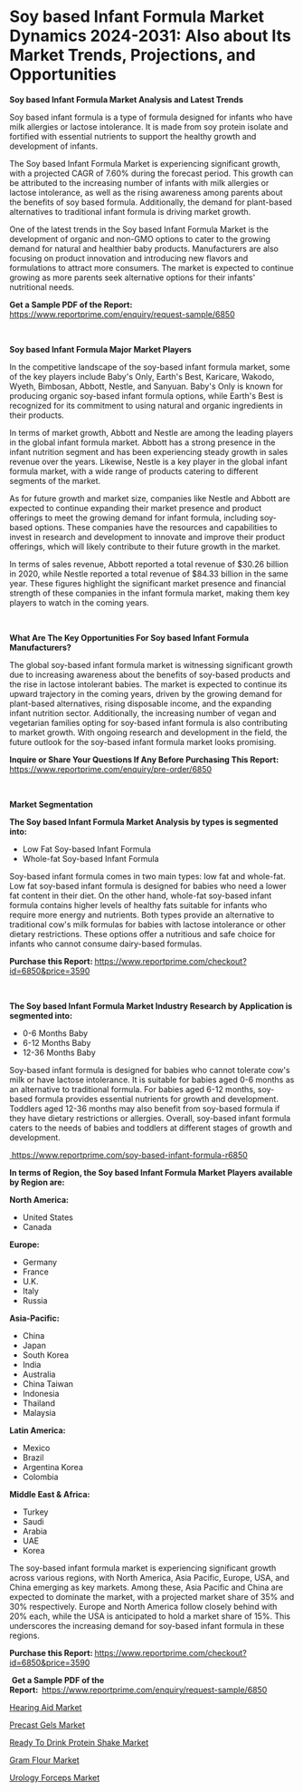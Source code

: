 <p><h1>Soy based Infant Formula Market Dynamics 2024-2031: Also about Its Market Trends, Projections, and Opportunities</h1></p><p><strong>Soy based Infant Formula Market Analysis and Latest Trends</strong></p>
<p><p>Soy based infant formula is a type of formula designed for infants who have milk allergies or lactose intolerance. It is made from soy protein isolate and fortified with essential nutrients to support the healthy growth and development of infants.</p><p>The Soy based Infant Formula Market is experiencing significant growth, with a projected CAGR of 7.60% during the forecast period. This growth can be attributed to the increasing number of infants with milk allergies or lactose intolerance, as well as the rising awareness among parents about the benefits of soy based formula. Additionally, the demand for plant-based alternatives to traditional infant formula is driving market growth.</p><p>One of the latest trends in the Soy based Infant Formula Market is the development of organic and non-GMO options to cater to the growing demand for natural and healthier baby products. Manufacturers are also focusing on product innovation and introducing new flavors and formulations to attract more consumers. The market is expected to continue growing as more parents seek alternative options for their infants' nutritional needs.</p></p>
<p><strong>Get a Sample PDF of the Report:&nbsp;</strong> <a href="https://www.reportprime.com/enquiry/request-sample/6850">https://www.reportprime.com/enquiry/request-sample/6850</a></p>
<p>&nbsp;</p>
<p><strong>Soy based Infant Formula Major Market Players</strong></p>
<p><p>In the competitive landscape of the soy-based infant formula market, some of the key players include Baby's Only, Earth's Best, Karicare, Wakodo, Wyeth, Bimbosan, Abbott, Nestle, and Sanyuan. Baby's Only is known for producing organic soy-based infant formula options, while Earth's Best is recognized for its commitment to using natural and organic ingredients in their products. </p><p>In terms of market growth, Abbott and Nestle are among the leading players in the global infant formula market. Abbott has a strong presence in the infant nutrition segment and has been experiencing steady growth in sales revenue over the years. Likewise, Nestle is a key player in the global infant formula market, with a wide range of products catering to different segments of the market.</p><p>As for future growth and market size, companies like Nestle and Abbott are expected to continue expanding their market presence and product offerings to meet the growing demand for infant formula, including soy-based options. These companies have the resources and capabilities to invest in research and development to innovate and improve their product offerings, which will likely contribute to their future growth in the market.</p><p>In terms of sales revenue, Abbott reported a total revenue of $30.26 billion in 2020, while Nestle reported a total revenue of $84.33 billion in the same year. These figures highlight the significant market presence and financial strength of these companies in the infant formula market, making them key players to watch in the coming years.</p></p>
<p>&nbsp;</p>
<p><strong>What Are The Key Opportunities For Soy based Infant Formula Manufacturers?</strong></p>
<p><p>The global soy-based infant formula market is witnessing significant growth due to increasing awareness about the benefits of soy-based products and the rise in lactose intolerant babies. The market is expected to continue its upward trajectory in the coming years, driven by the growing demand for plant-based alternatives, rising disposable income, and the expanding infant nutrition sector. Additionally, the increasing number of vegan and vegetarian families opting for soy-based infant formula is also contributing to market growth. With ongoing research and development in the field, the future outlook for the soy-based infant formula market looks promising.</p></p>
<p><strong>Inquire or Share Your Questions If Any Before Purchasing This Report:</strong> <a href="https://www.reportprime.com/enquiry/pre-order/6850">https://www.reportprime.com/enquiry/pre-order/6850</a></p>
<p>&nbsp;</p>
<p><strong>Market Segmentation</strong></p>
<p><strong>The Soy based Infant Formula Market Analysis by types is segmented into:</strong></p>
<p><ul><li>Low Fat Soy-based Infant Formula</li><li>Whole-fat Soy-based Infant Formula</li></ul></p>
<p><p>Soy-based infant formula comes in two main types: low fat and whole-fat. Low fat soy-based infant formula is designed for babies who need a lower fat content in their diet. On the other hand, whole-fat soy-based infant formula contains higher levels of healthy fats suitable for infants who require more energy and nutrients. Both types provide an alternative to traditional cow's milk formulas for babies with lactose intolerance or other dietary restrictions. These options offer a nutritious and safe choice for infants who cannot consume dairy-based formulas.</p></p>
<p><strong>Purchase this Report:&nbsp;</strong><a href="https://www.reportprime.com/checkout?id=6850&price=3590">https://www.reportprime.com/checkout?id=6850&price=3590</a></p>
<p>&nbsp;</p>
<p><strong>The Soy based Infant Formula Market Industry Research by Application is segmented into:</strong></p>
<p><ul><li>0-6 Months Baby</li><li>6-12 Months Baby</li><li>12-36 Months Baby</li></ul></p>
<p><p>Soy-based infant formula is designed for babies who cannot tolerate cow's milk or have lactose intolerance. It is suitable for babies aged 0-6 months as an alternative to traditional formula. For babies aged 6-12 months, soy-based formula provides essential nutrients for growth and development. Toddlers aged 12-36 months may also benefit from soy-based formula if they have dietary restrictions or allergies. Overall, soy-based infant formula caters to the needs of babies and toddlers at different stages of growth and development.</p></p>
<p><a href="https://www.reportprime.com/soy-based-infant-formula-r6850">&nbsp;https://www.reportprime.com/soy-based-infant-formula-r6850</a></p>
<p><strong>In terms of Region, the Soy based Infant Formula Market Players available by Region are:</strong></p>
<p>
    <p> <strong> North America: </strong>
        <ul>
            <li>United States</li>
            <li>Canada</li>
        </ul>
        </p> 
    <p> <strong> Europe: </strong>
        <ul>
            <li>Germany</li>
            <li>France</li>
            <li>U.K.</li>
            <li>Italy</li>
            <li>Russia</li>
        </ul>
        </p> 
    <p> <strong> Asia-Pacific: </strong>
        <ul>
            <li>China</li>
            <li>Japan</li>
            <li>South Korea</li>
            <li>India</li>
            <li>Australia</li>
            <li>China Taiwan</li>
            <li>Indonesia</li>
            <li>Thailand</li>
            <li>Malaysia</li>
        </ul>
        </p> 
    <p> <strong> Latin America: </strong>
        <ul>
            <li>Mexico</li>
            <li>Brazil</li>
            <li>Argentina Korea</li>
            <li>Colombia</li>
        </ul>
        </p> 
    <p> <strong> Middle East & Africa: </strong>
        <ul>
            <li>Turkey</li>
            <li>Saudi</li>
            <li>Arabia</li>
            <li>UAE</li>
            <li>Korea</li>
        </ul>
    </p>
    </p>
<p><p>The soy-based infant formula market is experiencing significant growth across various regions, with North America, Asia Pacific, Europe, USA, and China emerging as key markets. Among these, Asia Pacific and China are expected to dominate the market, with a projected market share of 35% and 30% respectively. Europe and North America follow closely behind with 20% each, while the USA is anticipated to hold a market share of 15%. This underscores the increasing demand for soy-based infant formula in these regions.</p></p>
<p><strong>Purchase this Report: </strong><a href="https://www.reportprime.com/checkout?id=6850&price=3590">https://www.reportprime.com/checkout?id=6850&price=3590</a></p>
<p>&nbsp;<strong>Get a Sample PDF of the Report:&nbsp;&nbsp;</strong><a href="https://www.reportprime.com/enquiry/request-sample/6850">https://www.reportprime.com/enquiry/request-sample/6850</a></p>
<p><strong></strong></p>
<p><p><a href="https://medium.com/@norchellecan/hearing-aid-market-investigation-industry-evolution-and-forecast-till-2031-221a8b701ae9">Hearing Aid Market</a></p><p><a href="https://medium.com/@danielwardb654202/precast-gels-market-size-share-competitive-landscape-and-trend-analysis-report-by-type-by-3034f4350acb?postPublishedType=initial">Precast Gels Market</a></p><p><a href="https://github.com/JosephMorgnlvXXff/Market-Research-Report-List-1/blob/main/ready-to-drink-protein-shake-market.md">Ready To Drink Protein Shake Market</a></p><p><a href="https://github.com/trameciabutler45/Market-Research-Report-List-1/blob/main/gram-flour-market.md">Gram Flour Market</a></p><p><a href="https://medium.com/@millerjimk/urology-forceps-market-trends-a-detailed-study-of-its-market-segmentation-and-analyzing-the-4776cb2d703c">Urology Forceps Market</a></p></p>